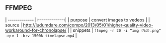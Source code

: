 ## FFMPEG
| ------------- |:-------------:| 
| purpose      | convert images to vedeos |
| source      | http://ludumdare.com/compo/2013/05/01/higher-quality-video-workaround-for-chronolapse/ |
| snippets | `ffmpeg -r 20 -i “img (%d).png” -q:v 1 -b:v 1500k timelapse.mp4` |
